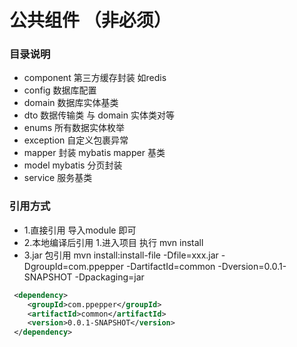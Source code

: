 # 公共组件 （非必须）

### 目录说明
* component 第三方缓存封装 如redis
* config 数据库配置
* domain 数据库实体基类
* dto 数据传输类 与 domain 实体类对等
* enums 所有数据实体枚举
* exception 自定义包裹异常
* mapper 封装 mybatis mapper 基类
* model mybatis 分页封装
* service 服务基类

### 引用方式
* 1.直接引用 导入module 即可
* 2.本地编译后引用 1.进入项目 执行 mvn install 
* 3.jar 包引用 mvn install:install-file -Dfile=xxx.jar -DgroupId=com.ppepper -DartifactId=common -Dversion=0.0.1-SNAPSHOT -Dpackaging=jar
```xml
 <dependency>
    <groupId>com.ppepper</groupId>
    <artifactId>common</artifactId>
    <version>0.0.1-SNAPSHOT</version>
 </dependency>
```

